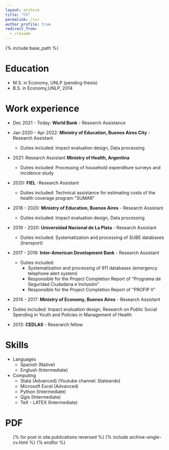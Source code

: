 ```yaml
---
layout: archive
title: "CV"
permalink: /cv/
author_profile: true
redirect_from:
  - /resume
---
```


{% include base_path %}

Education
======
* M.S. in Economy, UNLP (pending thesis)
* B.S. in Economy,UNLP, 2014

Work experience
======
* Dec 2021 - Today: **World Bank** - Research Assistance 



* Jan 2020 - Apr 2022: **Ministry of Education, Buenos Aires City** - Research Assistant
  * Duties included: Impact evaluation design, Data processing

* 2021: Research Assistant
**Ministry of Health, Argentina**
  * Duties included: Processing of household expenditure surveys and incidence study

* 2020: **FIEL** -Research Assistant
  * Duties included: Technical assistance for estimating costs of the health coverage program "SUMAR"

* 2018 - 2020: **Ministry of Education, Buenos Aires** - Research Assistant
  * Duties included: Impact evaluation design, Data processing

* 2019 - 2020: **Universidad Nacional de La Plata** - Research Assistant
  * Duties included: Systematization and processing of SUBE databases (transport)
 
* 2017 - 2019: **Inter-American Development Bank** - Research Assistant
  * Duties included:
    *  Systematization and processing of 911 databases (emergency telephone alert system)
    *  Responsible for the Project Completion Report of "Programa de Seguridad Ciudadana e Inclusión"
    *  Responsible for the Project Completion Report of "PROFIP II"

 * 2014 - 2017: **Ministry of Economy, Buenos Aires** - Research Assistant
  * Duties included: Impact evaluation design, Research on Public Social Spending in Youth and Policies in Management of Health

 * 2013: **CEDLAS** - Reserarch fellow

Skills
======
* Languages
  * Spanish (Native)
  * Englush (Intermediate)
* Computing
  * Stata (Advanced) (Youtube channel: Stateando)
  * Microsoft Excel (Advanced)
  * Python (Intermediate)
  * Qgis (Intermediate)
  * TeX - LATEX (Intermediate)


PDF
======
  <ul>{% for post in site.publications reversed %}
    {% include archive-single-cv.html %}
  {% endfor %}</ul>
  
